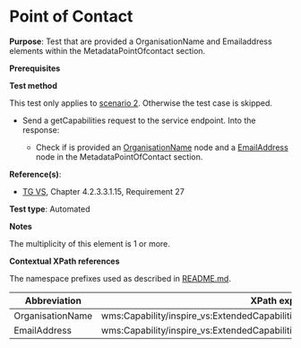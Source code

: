 # Point of Contact

**Purpose**: Test that are provided a OrganisationName and Emailaddress elements within the MetadataPointOfcontact section.

**Prerequisites**

**Test method**

This test only applies to [scenario 2](./README.md#scenarios). Otherwise the test case is skipped.

* Send a getCapabilities request to the service endpoint. Into the response:

  * Check if is provided an [OrganisationName](#OrganisationName) node and a [EmailAddress](#EmailAddress) node in the MetadataPointOfContact section.

**Reference(s)**:
* [TG VS](./README.md#ref_TG_VS), Chapter 4.2.3.3.1.15, Requirement 27

**Test type**: Automated

**Notes**

The multiplicity of this element is 1 or more.

**Contextual XPath references**

The namespace prefixes used as described in [README.md](./README.md#namespaces).

Abbreviation                                               |  XPath expression (relative to wms:WMS_Capabilities)
---------------------------------------------------------- | -------------------------------------------------------------------------
OrganisationName <a name="OrganisationName"></a> | wms:Capability/inspire_vs:ExtendedCapabilities/inspire_common:MetadataPointOfContact/inspire_common:OrganisationName
EmailAddress <a name="EmailAddress"></a> | wms:Capability/inspire_vs:ExtendedCapabilities/inspire_common:MetadataPointOfContact/inspire_common:EmailAddress